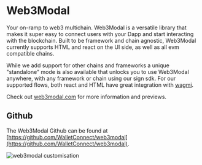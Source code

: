 # Web3Modal

Your on-ramp to web3 multichain. Web3Modal is a versatile library that makes it super easy to connect users with your Dapp and start interacting with the blockchain.
Built to be framework and chain agnostic, Web3Modal currently supports HTML and react on the UI side, as well as all evm compatible chains.

While we add support for other chains and frameworks a unique "standalone" mode is also available that unlocks you to use Web3Modal anywhere, with any framework or chain using our sign sdk.
For our supported flows, both react and HTML have great integration with [wagmi](https://wagmi.sh/).

Check out [web3modal.com](https://web3modal.com) for more information and previews.

## Github

The Web3Modal Github can be found at [https://github.com/WalletConnect/web3modal](https://github.com/WalletConnect/web3modal).

![web3modal customisation](/assets/modal_preview.png)


